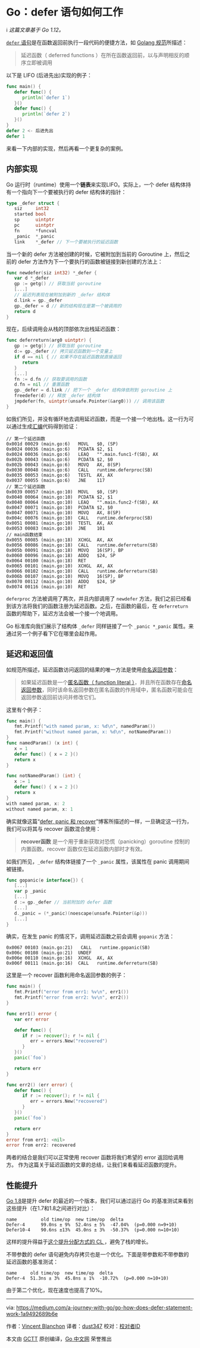 # Go：defer 语句如何工作
ℹ️ *这篇文章基于 Go 1.12。*

[```defer``` 语句](https://golang.org/ref/spec#Defer_statements)是在函数返回前执行一段代码的便捷方法，如 [Golang 规范](https://golang.org/ref/spec#Defer_statements)所描述：
> 延迟函数（ deferred functions ）在所在函数返回前，以与声明相反的顺序立即被调用

以下是 LIFO (后进先出)实现的例子：
```go
func main() {
   defer func() {
      println(`defer 1`)
   }()
   defer func() {
      println(`defer 2`)
   }()
}
defer 2 <- 后进先出
defer 1
```

来看一下内部的实现，然后再看一个更复杂的案例。

## 内部实现
Go 运行时（runtime）使用一个**链表**来实现LIFO。实际上，一个 defer 结构体持有一个指向下一个要被执行的 defer 结构体的指针：
```go
type _defer struct {
   siz     int32
   started bool
   sp      uintptr
   pc      uintptr
   fn      *funcval
   _panic  *_panic
   link    *_defer // 下一个要被执行的延迟函数
```
当一个新的 defer 方法被创建的时候，它被附加到当前的 Goroutine 上，然后之前的 defer 方法作为下一个要执行的函数被链接到新创建的方法上：
```go
func newdefer(siz int32) *_defer {
   var d *_defer
   gp := getg() // 获取当前 goroutine
   [...]
   // 延迟列表现在被附加到新的 _defer 结构体
   d.link = gp._defer
   gp._defer = d // 新的结构现在是第一个被调用的
   return d
}
```
现在，后续调用会从栈的顶部依次出栈延迟函数：
```go
func deferreturn(arg0 uintptr) {
   gp := getg() // 获取当前 goroutine
   d:= gp._defer // 拷贝延迟函数到一个变量上
   if d == nil { // 如果不存在延迟函数就直接返回
      return
   }
   [...]
   fn := d.fn // 获取要调用的函数
   d.fn = nil // 重置函数
   gp._defer = d.link // 把下一个 _defer 结构体依附到 goroutine 上
   freedefer(d) // 释放 _defer 结构体
   jmpdefer(fn, uintptr(unsafe.Pointer(&arg0))) // 调用该函数
}
```
如我们所见，并没有循环地去调用延迟函数，而是一个接一个地出栈。这一行为可以通过生成[汇编](https://golang.org/doc/asm)代码得到验证：
```
// 第一个延迟函数
0x001d 00029 (main.go:6)   MOVL   $0, (SP)
0x0024 00036 (main.go:6)   PCDATA $2, $1
0x0024 00036 (main.go:6)   LEAQ   "".main.func1·f(SB), AX
0x002b 00043 (main.go:6)   PCDATA $2, $0
0x002b 00043 (main.go:6)   MOVQ   AX, 8(SP)
0x0030 00048 (main.go:6)   CALL   runtime.deferproc(SB)
0x0035 00053 (main.go:6)   TESTL  AX, AX
0x0037 00055 (main.go:6)   JNE    117
// 第二个延迟函数
0x0039 00057 (main.go:10)  MOVL   $0, (SP)
0x0040 00064 (main.go:10)  PCDATA $2, $1
0x0040 00064 (main.go:10)  LEAQ   "".main.func2·f(SB), AX
0x0047 00071 (main.go:10)  PCDATA $2, $0
0x0047 00071 (main.go:10)  MOVQ   AX, 8(SP)
0x004c 00076 (main.go:10)  CALL   runtime.deferproc(SB)
0x0051 00081 (main.go:10)  TESTL  AX, AX
0x0053 00083 (main.go:10)  JNE    101
// main函数结束
0x0055 00085 (main.go:18)  XCHGL  AX, AX
0x0056 00086 (main.go:18)  CALL   runtime.deferreturn(SB)
0x005b 00091 (main.go:18)  MOVQ   16(SP), BP
0x0060 00096 (main.go:18)  ADDQ   $24, SP
0x0064 00100 (main.go:18)  RET
0x0065 00101 (main.go:10)  XCHGL  AX, AX
0x0066 00102 (main.go:10)  CALL   runtime.deferreturn(SB)
0x006b 00107 (main.go:10)  MOVQ   16(SP), BP
0x0070 00112 (main.go:10)  ADDQ   $24, SP
0x0074 00116 (main.go:10)  RET
```
```deferproc``` 方法被调用了两次，并且内部调用了 ```newdefer``` 方法，我们之前已经看到该方法将我们的函数注册为延迟函数。之后，在函数的最后，在 ```deferreturn``` 函数的帮助下，延迟方法会被一个接一个地调用。

Go 标准库向我们展示了结构体 ```_defer``` 同样链接了一个 ```_panic *_panic``` 属性。来通过另一个例子看下它在哪里会起作用。

## 延迟和返回值
如规范所描述，延迟函数访问返回的结果的唯一方法是使用[命名返回参数](https://golang.org/ref/spec#Function_types)：
> 如果延迟函数是一个[匿名函数（ function literal ）](https://golang.org/ref/spec#Function_literals)，并且所在函数存在[命名返回参数](https://golang.org/ref/spec#Function_types)，同时该命名返回参数在匿名函数的作用域中，匿名函数可能会在返回参数返回前访问并修改它们。

这里有个例子：
```go
func main() {
   fmt.Printf("with named param, x: %d\n", namedParam())
   fmt.Printf("without named param, x: %d\n", notNamedParam())
}
func namedParam() (x int) {
   x = 1
   defer func() { x = 2 }()
   return x
}

func notNamedParam() (int) {
   x := 1
   defer func() { x = 2 }()
   return x
}
with named param, x: 2
without named param, x: 1
```

确实就像这篇“[defer, panic 和 recover](https://blog.golang.org/defer-panic-and-recover)”博客所描述的一样，一旦确定这一行为，我们可以将其与 recover 函数混合使用：
> **recover函数** 是一个用于重新获取对恐慌（panicking）goroutine 控制的内置函数。recover 函数仅在延迟函数内部时才有效。

如我们所见，```_defer``` 结构体链接了一个 ```_panic``` 属性，该属性在 panic 调用期间被链接。
```go
func gopanic(e interface{}) {
   [...]
   var p _panic
   [...]
   d := gp._defer // 当前附加的 defer 函数
   [...]
   d._panic = (*_panic)(noescape(unsafe.Pointer(&p)))
   [...]
}
```

确实，在发生 panic 的情况下，调用延迟函数之前会调用 ```gopanic``` 方法：
```
0x0067 00103 (main.go:21)   CALL   runtime.gopanic(SB)
0x006c 00108 (main.go:21)  UNDEF
0x006e 00110 (main.go:16)  XCHGL  AX, AX
0x006f 00111 (main.go:16)  CALL   runtime.deferreturn(SB)
```

这里是一个 recover 函数利用命名返回参数的例子：
```go
func main() {
   fmt.Printf("error from err1: %v\n", err1())
   fmt.Printf("error from err2: %v\n", err2())
}

func err1() error {
   var err error

   defer func() {
      if r := recover(); r != nil {
         err = errors.New("recovered")
      }
   }()
   panic(`foo`)

   return err
}

func err2() (err error) {
   defer func() {
      if r := recover(); r != nil {
         err = errors.New("recovered")
      }
   }()
   panic(`foo`)

   return err
}
error from err1: <nil>
error from err2: recovered
```

两者的结合是我们可以正常使用 recover 函数将我们希望的 error 返回给调用方。
作为这篇关于延迟函数的文章的总结，让我们来看看延迟函数的提升。

## 性能提升
[Go 1.8](https://golang.org/doc/go1.8#defer)是提升 defer 的最近的一个版本，我们可以通过运行 Go 的基准测试来看到这些提升（在1.7和1.8之间进行对比）：
```
name         old time/op  new time/op  delta
Defer-4      99.0ns ± 9%  52.4ns ± 5%  -47.04%  (p=0.000 n=9+10)
Defer10-4    90.6ns ±13%  45.0ns ± 3%  -50.37%  (p=0.000 n=10+10)
```

这样的提升得益于[这个提升分配方式的 CL ](https://go-review.googlesource.com/c/go/+/29656/)，避免了栈的增长。

不带参数的 defer 语句避免内存拷贝也是一个优化。下面是带参数和不带参数的延迟函数的基准测试：
```
name     old time/op  new time/op  delta
Defer-4  51.3ns ± 3%  45.8ns ± 1%  -10.72%  (p=0.000 n=10+10)
```

由于第二个优化，现在速度也提高了10%。

---
via: https://medium.com/a-journey-with-go/go-how-does-defer-statement-work-1a9492689b6e

作者：[Vincent Blanchon](https://medium.com/@blanchon.vincent)
译者：[dust347](https://github.com/dust347)
校对：[校对者ID](https://github.com/校对者ID)

本文由 [GCTT](https://github.com/studygolang/GCTT) 原创编译，[Go 中文网](https://studygolang.com/) 荣誉推出
